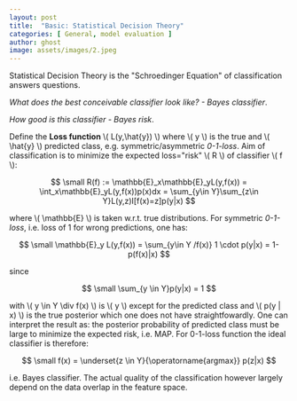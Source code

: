 ```yaml
---
layout: post
title:  "Basic: Statistical Decision Theory"
categories: [ General, model evaluation ]
author: ghost
image: assets/images/2.jpeg
---
```



Statistical Decision Theory is the "Schroedinger Equation" of classification answers questions. 

*What does the best conceivable classifier look like? - Bayes classifier*. 

*How good is this classifier - Bayes risk*. 

Define the **Loss function** \\( L(y,\hat{y}) \\) where \\( y \\) is the true and \\( \hat{y} \\) predicted class, e.g. symmetric/asymmetric *0-1-loss*. Aim of classification is to minimize the expected loss="risk"  \\( R \\) of classifier \\( f \\):

$$
    \small R(f) := \mathbb{E}_x\mathbb{E}_yL(y,f(x)) = \int_x\mathbb{E}_yL(y,f(x))p(x)dx = \sum_{y\in Y}\sum_{z\in Y}L(y,z)I[f(x)=z]p(y|x)
$$

where \\( \mathbb{E} \\) is taken w.r.t. true distributions. For symmetric *0-1-loss*, i.e. loss of 1 for wrong predictions, one has:

$$
    \small  \mathbb{E}_y L(y,f(x)) = \sum_{y\in Y /f(x)} 1 \cdot p(y|x) = 1-p(f(x)|x)
$$

since 

$$
    \small  \sum_{y \in Y}p(y|x) = 1
$$

with \\( y \in Y \div f(x) \\) is \\( y \\) except for the predicted class and \\( p(y | x) \\) is the true posterior which one does not have straightfowardly. One can interpret the result as: the posterior probability of predicted class must be large to minimize the expected risk, i.e. MAP. For 0-1-loss function the ideal classifier is therefore:

$$
    \small  f(x) = \underset{z \in Y}{\operatorname{argmax}} p(z|x)
$$

i.e. Bayes classifier. The actual quality of the classification however largely depend on the data overlap in the feature space.

